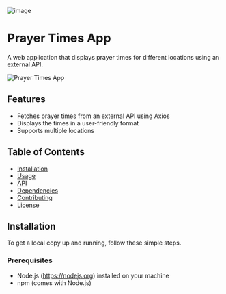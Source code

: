 ![image](https://github.com/user-attachments/assets/df73ac07-16f2-4119-8412-6fd12de8653d)

# Prayer Times App

A web application that displays prayer times for different locations using an external API.

![Prayer Times App](![image](https://github.com/user-attachments/assets/2222daeb-17ed-4a1e-b306-63c65efc67c8)
)

## Features

- Fetches prayer times from an external API using Axios
- Displays the times in a user-friendly format
- Supports multiple locations

## Table of Contents

- [Installation](#installation)
- [Usage](#usage)
- [API](#api)
- [Dependencies](#dependencies)
- [Contributing](#contributing)
- [License](#license)

## Installation

To get a local copy up and running, follow these simple steps.

### Prerequisites

- Node.js (https://nodejs.org) installed on your machine
- npm (comes with Node.js)
